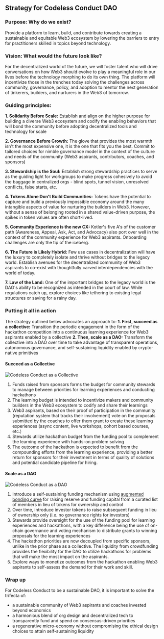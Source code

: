 ## Strategy for Codeless Conduct DAO

### Purpose: Why do we exist?
Provide a platform to learn, build, and contribute towards creating a sustainable and equitable Web3 ecosystem by lowering the barriers to entry for practitioners skilled in topics beyond technology.

### Vision: What would the future look like?
For the decentralized world of the future, we will foster talent who will drive conversations on how Web3 should evolve to play a meaningful role in our lives before the technology morphing to do its own thing. The platform will incentivize those in the trenches today solving the challenges across community, governance, policy, and adoption to mentor the next generation of tinkerers, builders, and nurturers in the Web3 of tomorrow.

### Guiding principles:

**1. Solidarity Before Scale:** Establish and align on the higher purpose for building a diverse Web3 ecosystem and codify the enabling behaviors that will bond the community before adopting decentralized tools and technology for scale
  
**2. Governance Before Growth:** The glove that provides the most warmth isn't the most expensive one, it is the one that fits you the best. Commit to tailored choices for nimble governance model in the context of the culture and needs of the community (Web3 aspirants, contributors, coaches, and sponsors)
  
**3. Stewardship is the Soul:** Establish strong stewardship practices to serve as the guiding light for workgroups to make progress cohesively to avoid the baggage in centralized orgs - blind spots, tunnel vision, unresolved conflicts, false starts, etc.  
  
**4. Tokens Alone Don't Build Communities:** Tokens have the potential to capture and build a previously impossible economy around the many intangible aspects of value for nurturing the builders in Web3. However, without a sense of belonging rooted in a shared value-driven purpose, the spikes in token values are often short-lived.  
  
**5. Community Experience is the new CX:** Kotler's five A's of the customer path (Awareness, Appeal, Ask, Act, and Advocacy) also port over well in the context of the community experience for Web3 aspirants. Onboarding challenges are only the tip of the iceberg.  
  
**6. The Future is Likely Hybrid:** Few use cases in decentralization will have the luxury to completely isolate and thrive without bridges to the legacy world. Establish avenues for the decentralized community of Web3 aspirants to co-exist with thoughtfully carved interdependencies with the world of today.    
  
**7. Law of the Land:** One of the important bridges to the legacy world is the DAO's ability to be recognized as intended in the court of law. While regulations catch up, explore choices like tethering to existing legal structures or saving for a rainy day.

### Putting it all in action

The strategy outlined below advocates an approach to:
**1. First, succeed as a collective:** Transition the periodic engagement in the form of the hackathon competition into a continuous learning experience for Web3 aspirants enabled by a collective
**2. Then, scale as a DAO:** Transform the collective into a DAO over time to take advantage of transparent operations, autonomous governance, and self-sustaining liquidity enabled by crypto-native primitives

#### Succeed as a Collective

![Codeless Conduct as a Collective](https://publish-01.obsidian.md/access/6447e41ab51c0364ba94cb475e410919/x_Attachments/Codeless%20Conduct%20-%20Collective.png)

1. Funds raised from sponsors forms the budget for community stewards to manage between priorities for learning experiences and conducting hackathons
2. The learning budget is intended to incentivize makers and community builders in the Web3 ecosystem to codify and share their learnings 
3. Web3 aspirants, based on their proof of participation in the community (reputation system that tracks their involvement) vote on the proposals submitted by the coaches to offer them grant to create these learning experiences (async content, live workshops, cohort based courses, etc.)
4. Stewards utilize hackathon budget from the funding pool to complement the learning experience with hands-on problem solving
5. The outcome of the hackathon is expected to benefit from the compounding efforts from the learning experience, providing a better return for sponsors for their investment in terms of quality of solutions and potential candidate pipeline for hiring.

#### Scale as a DAO

![Codeless Conduct as a DAO](https://publish-01.obsidian.md/access/6447e41ab51c0364ba94cb475e410919/x_Attachments/Codeless%20Conduct%20-%20DAO.png)

1. Introduce a self-sustaining funding mechanism using [augmented bonding curve](https://commonsstack.org/abc) for raising reserve and funding capital from a curated list of members in lieu of tokens for ownership and control
2. Over time, introduce investor tokens to raise subsequent funding in lieu of ownership only (i.e. no governance rights for investors)
3. Stewards provide oversight for the use of the funding pool for learning experiences and hackathons, with a key difference being the use of on-chain governance and voting mechanism to distribute grants to winning proposals for the learning experiences
4. The hackathon priorities are now decoupled from specific sponsors, unlike in the prior phase as a collective. The liquidity from crowdfunding provides the flexibility for the DAO to utilize hackathons for problems that will make the most impact on the aspirants.
5. Explore ways to monetize outcomes from the hackathon enabling Web3 aspirants to self-assess the demand for their work and skill.

### Wrap up
For Codeless Conduct to be a sustainable DAO, it is important to solve the trifecta of:
- a sustainable community of Web3 aspirants and coaches invested beyond economics
- a harmonious blend of org design and decentralized tech to transparently fund and spend on consensus-driven priorities
- a regenerative micro-economy without compromising the ethical design choices to attain self-sustaining liquidity 
